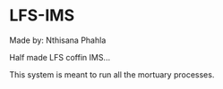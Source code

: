 # LFS-IMS

Made by: Nthisana Phahla

Half made LFS coffin IMS...

This system is meant to run all the mortuary processes.

